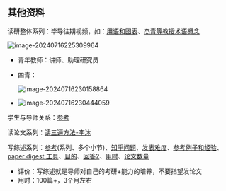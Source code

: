 ## 其他资料

读研整体系列：毕导往期视频，如：[用语和图表](https://www.bilibili.com/video/BV1Sg4y1q79G/)、[杰青等教授术语概念](https://www.bilibili.com/video/BV1wC4y1x7c8/)

![image-20240716225309964](img/image-20240716225309964.png)

- 青年教师：讲师、助理研究员

- 四青：

  ![image-20240716230158864](img/image-20240716230158864.png)

- ![image-20240716230444059](img/image-20240716230444059.png)

学生与导师关系：[参考](https://www.zhihu.com/question/317846692)

读论文系列：[读三遍方法-李沐](https://www.bilibili.com/video/BV1H44y1t75x?spm_id_from=333.880.my_history.page.click)

写综述系列：[参考](https://www.zhihu.com/market/paid_column/1261327944859033600/section/1264202752730402816)(系列、多个小节)、[知乎问题](https://www.zhihu.com/question/449266740)、[发表难度](https://www.zhihu.com/question/483524530/answer/2093063598)、[参考例子和经验](https://www.52txr.cn/2021/paper1.html)、[paper digest 工具](https://www.paper-digest.com/)、[目的](https://www.zhihu.com/question/414621862/answer/3007326199)、[回答2](https://www.zhihu.com/question/414621862)、[用时](https://www.zhihu.com/question/385707523/answer/2865512189)、[论文数量](https://www.zhihu.com/question/415390861)

- 评价：写综述就是导师对自己的考研+能力的培养，不要指望发论文
- 用时：100篇+，3个月左右